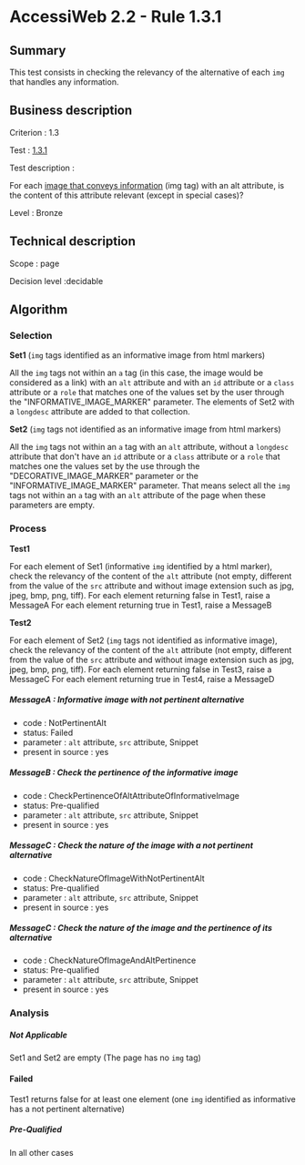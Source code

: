 # AccessiWeb 2.2 - Rule 1.3.1

## Summary

This test consists in checking the relevancy of the alternative of each `img` that handles any information.

## Business description

Criterion : 1.3

Test : [1.3.1](http://www.accessiweb.org/index.php/accessiweb-22-english-version.html#test-1-3-1)

Test description :

For each [image that conveys information](http://www.accessiweb.org/index.php/glossary-76.html#mImgInfo) (img tag) with an alt attribute, is the content of this attribute relevant (except in special cases)?

Level : Bronze

## Technical description

Scope : page

Decision level :decidable

## Algorithm

### Selection

**Set1** (`img` tags identified as an informative image from html markers)

All the `img` tags not within an `a` tag (in this case, the image would be considered as a link) with an `alt` attribute and with an `id` attribute or a `class` attribute or a `role` that matches one of the values set by the user through the "INFORMATIVE_IMAGE_MARKER" parameter.
The elements of Set2 with a `longdesc` attribute are added to that collection.

**Set2** (`img` tags not identified as an informative image from html markers)

All the `img` tags not within an `a` tag with an `alt` attribute, without a `longdesc` attribute that don't have an `id` attribute or a `class` attribute or a `role` that matches one the values set by the use through the "DECORATIVE_IMAGE_MARKER" parameter or the "INFORMATIVE_IMAGE_MARKER" parameter. That means select all the `img` tags not within an `a` tag with an `alt` attribute of the page when these parameters are empty.

### Process

**Test1**

For each element of Set1 (informative `img` identified by a html marker), check the relevancy of the content of the `alt` attribute (not empty, different from the value of the `src` attribute and without image extension such as jpg, jpeg, bmp, png, tiff).
For each element returning false in Test1, raise a MessageA
For each element returning true in Test1, raise a MessageB

**Test2**

For each element of Set2 (`img` tags not identified as informative image), check the relevancy of the content of the `alt` attribute (not empty, different from the value of the `src` attribute and without image extension such as jpg, jpeg, bmp, png, tiff).
For each element returning false in Test3, raise a MessageC
For each element returning true in Test4, raise a MessageD

##### MessageA : Informative image with not pertinent alternative

-   code : NotPertinentAlt
-   status: Failed
-   parameter : `alt` attribute, `src` attribute, Snippet
-   present in source : yes

##### MessageB : Check the pertinence of the informative image
 
-   code : CheckPertinenceOfAltAttributeOfInformativeImage
-   status: Pre-qualified
-   parameter : `alt` attribute, `src` attribute, Snippet
-   present in source : yes

##### MessageC : Check the nature of the image with a not pertinent alternative

-   code : CheckNatureOfImageWithNotPertinentAlt
-   status: Pre-qualified
-   parameter : `alt` attribute, `src` attribute, Snippet
-   present in source : yes

##### MessageC : Check the nature of the image and the pertinence of its alternative

-   code : CheckNatureOfImageAndAltPertinence
-   status: Pre-qualified
-   parameter : `alt` attribute, `src` attribute, Snippet
-   present in source : yes

### Analysis

##### Not Applicable

Set1 and Set2 are empty (The page has no `img` tag)

#### Failed

Test1 returns false for at least one element (one `img` identified as informative has a not pertinent alternative)

##### Pre-Qualified

In all other cases
